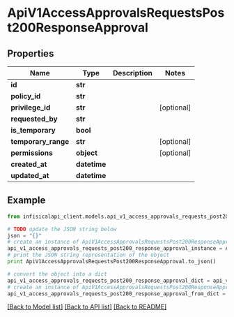 # ApiV1AccessApprovalsRequestsPost200ResponseApproval


## Properties
Name | Type | Description | Notes
------------ | ------------- | ------------- | -------------
**id** | **str** |  | 
**policy_id** | **str** |  | 
**privilege_id** | **str** |  | [optional] 
**requested_by** | **str** |  | 
**is_temporary** | **bool** |  | 
**temporary_range** | **str** |  | [optional] 
**permissions** | **object** |  | [optional] 
**created_at** | **datetime** |  | 
**updated_at** | **datetime** |  | 

## Example

```python
from infisicalapi_client.models.api_v1_access_approvals_requests_post200_response_approval import ApiV1AccessApprovalsRequestsPost200ResponseApproval

# TODO update the JSON string below
json = "{}"
# create an instance of ApiV1AccessApprovalsRequestsPost200ResponseApproval from a JSON string
api_v1_access_approvals_requests_post200_response_approval_instance = ApiV1AccessApprovalsRequestsPost200ResponseApproval.from_json(json)
# print the JSON string representation of the object
print ApiV1AccessApprovalsRequestsPost200ResponseApproval.to_json()

# convert the object into a dict
api_v1_access_approvals_requests_post200_response_approval_dict = api_v1_access_approvals_requests_post200_response_approval_instance.to_dict()
# create an instance of ApiV1AccessApprovalsRequestsPost200ResponseApproval from a dict
api_v1_access_approvals_requests_post200_response_approval_from_dict = ApiV1AccessApprovalsRequestsPost200ResponseApproval.from_dict(api_v1_access_approvals_requests_post200_response_approval_dict)
```
[[Back to Model list]](../README.md#documentation-for-models) [[Back to API list]](../README.md#documentation-for-api-endpoints) [[Back to README]](../README.md)



